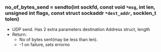 ### no_of_bytes_send = sendto(int sockfd, const void `*msg`, int len, unsigned int flags, const struct sockaddr `*dest_addr`, socklen_t tolen)
- UDP send. Has 2 extra parameters destination Address struct, length
- Return: 
  - No of bytes sent(may be less than len).  
  - -1 on failure, sets errorno
